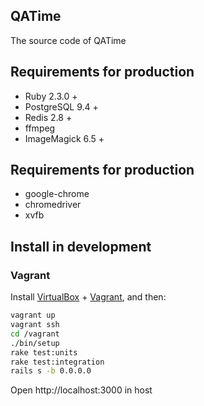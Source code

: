 ## QATime

The source code of QATime

## Requirements for production

* Ruby 2.3.0 +
* PostgreSQL 9.4 +
* Redis 2.8 +
* ffmpeg
* ImageMagick 6.5 +

## Requirements for production

* google-chrome
* chromedriver
* xvfb

## Install in development

### Vagrant

Install [VirtualBox](https://www.virtualbox.org/) + [Vagrant](https://www.vagrantup.com/), and then:

```bash
vagrant up
vagrant ssh
cd /vagrant
./bin/setup
rake test:units
rake test:integration
rails s -b 0.0.0.0
```

Open http://localhost:3000 in host